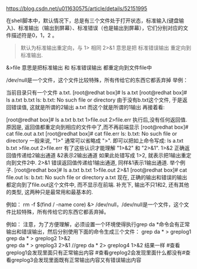 https://blog.csdn.net/u011630575/article/details/52151995

在shell脚本中，默认情况下，总是有三个文件处于打开状态，标准输入(键盘输入)、标准输出（输出到屏幕）、标准错误（也是输出到屏幕），它们分别对应的文件描述符是0，1，2 。

>  默认为标准输出重定向，与 1> 相同
>  2>&1  意思是把 标准错误输出 重定向到 标准输出.

&>file  意思是把标准输出 和 标准错误输出 都重定向到文件file中

/dev/null是一个文件，这个文件比较特殊，所有传给它的东西它都丢弃掉
举例：

当前目录只有一个文件 a.txt.
[root@redhat box]# ls
a.txt
[root@redhat box]# ls a.txt b.txt
ls: b.txt: No such file or directory 由于没有b.txt这个文件, 于是返回错误值, 这就是所谓的2输出
a.txt 而这个就是所谓的1输出
再接着看:

[root@redhat box]# ls a.txt b.txt 1>file.out 2>file.err
执行后,没有任何返回值. 原因是, 返回值都重定向到相应的文件中了,而不再前端显示
[root@redhat box]# cat file.out
a.txt
[root@redhat box]# cat file.err
ls: b.txt: No such file or directory
一般来说, "1>" 通常可以省略成 ">".
即可以把如上命令写成: ls a.txt b.txt >file.out 2>file.err
有了这些认识才能理解 "1>&2" 和 "2>&1".
1>&2 正确返回值传递给2输出通道 &2表示2输出通道
如果此处错写成 1>2, 就表示把1输出重定向到文件2中.
2>&1 错误返回值传递给1输出通道, 同样&1表示1输出通道.
举个例子.
[root@redhat box]# ls a.txt b.txt 1>file.out 2>&1
[root@redhat box]# cat file.out
ls: b.txt: No such file or directory
a.txt
现在, 正确的输出和错误的输出都定向到了file.out这个文件中, 而不显示在前端.
补充下, 输出不只1和2, 还有其他的类型, 这两种只是最常用和最基本的.

例如：
rm -f $(find / -name core) &> /dev/null，/dev/null是一个文件，这个文件比较特殊，所有传给它的东西它都丢弃掉。

例如：
注意，为了方便理解，必须设置一个环境使得执行grep da *命令会有正常输出和错误输出，然后分别使用下面的命令生成三个文件：
grep da * > greplog1
grep da * > greplog2 1>&2   
grep da * > greplog3 2>&1  //grep da * 2> greplog4 1>&2 结果一样
#查看greplog1会发现里面只有正常输出内容
#查看greplog2会发现里面什么都没有#查看greplog3会发现里面既有正常输出内容又有错误输出内容

